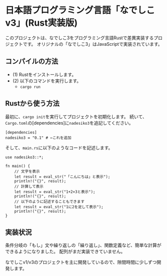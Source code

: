 # 日本語プログラミング言語「なでしこv3」(Rust実装版)

このプロジェクトは、なでしこ3をプログラミング言語Rustで差異実装するプロジェクトです。
オリジナルの「なでしこ3」はJavaScriptで実装されています。

## コンパイルの方法

- (1) Rustをインストールします。
- (2) 以下のコマンドを実行します。
  - `cargo run`

## Rustから使う方法

最初に、`cargo init`を実行してプロジェクトを初期化します。
続いて、`Cargo.toml`の[dependencies]に`nadesiko3`を追記してください。

```
[dependencies]
nadesiko3 = "0.1" # ←これを追加
```

そして、`main.rs`に以下のようなコードを記述します。

```
use nadesiko3::*;

fn main() {
    // 文字を表示
    let result = eval_str("「こんにちは」と表示");
    println!("{}", result);
    // 計算して表示
    let result = eval_str("1+2×3と表示");
    println!("{}", result);
    // 以下のように記述することもできます
    let result = eval_str("1に2を足して表示");
    println!("{}", result);
}
```

## 実装状況

条件分岐の「もし」文や繰り返しの「繰り返し」、関数定義など、簡単な計算ができるようになりました。
配列がまだ実装できていません。

なでしこv1/v3のプロジェクトを主に開発しているので、隙間時間に少しずつ開発します。



